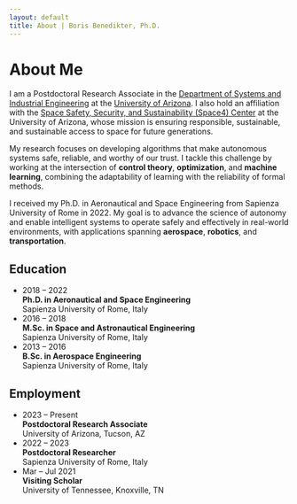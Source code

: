 ```yaml
---
layout: default
title: About | Boris Benedikter, Ph.D.
---
```


<div class="container" markdown="1">

# About Me

I am a Postdoctoral Research Associate in the [Department of Systems and Industrial Engineering](https://sie.arizona.edu/) at the [University of Arizona](https://www.arizona.edu/).
I also hold an affiliation with the [Space Safety, Security, and Sustainability (Space4) Center](https://space4.arizona.edu/) at the University of Arizona, whose mission is ensuring responsible, sustainable, and sustainable access to space for future generations.

My research focuses on developing algorithms that make autonomous systems safe, reliable, and worthy of our trust. I tackle this challenge by working at the intersection of **control theory**, **optimization**, and **machine learning**, combining the adaptability of learning with the reliability of formal methods.

I received my Ph.D. in Aeronautical and Space Engineering from Sapienza University of Rome in 2022. My goal is to advance the science of autonomy and enable intelligent systems to operate safely and effectively in real-world environments, with applications spanning **aerospace**, **robotics**, and **transportation**.


<div class="grid-container">
    <div>
        <h2>Education</h2>
        <ul class="timeline">
            <li>
                <div class="date">2018 – 2022</div>
                <strong>Ph.D. in Aeronautical and Space Engineering</strong>
                <div class="institution">Sapienza University of Rome, Italy</div>
            </li>
            <li>
                <div class="date">2016 – 2018</div>
                <strong>M.Sc. in Space and Astronautical Engineering</strong>
                <div class="institution">Sapienza University of Rome, Italy</div>
            </li>
            <li>
                <div class="date">2013 – 2016</div>
                <strong>B.Sc. in Aerospace Engineering</strong>
                <div class="institution">Sapienza University of Rome, Italy</div>
            </li>
        </ul>
    </div>
    <div>
        <h2>Employment</h2>
        <ul class="timeline">
            <li>
                <div class="date">2023 – Present</div>
                <strong>Postdoctoral Research Associate</strong>
                <div class="institution">University of Arizona, Tucson, AZ</div>
            </li>
            <li>
                <div class="date">2022 – 2023</div>
                <strong>Postdoctoral Researcher</strong>
                <div class="institution">Sapienza University of Rome, Italy</div>
            </li>
            <li>
                <div class="date">Mar – Jul 2021</div>
                <strong>Visiting Scholar</strong>
                <div class="institution">University of Tennessee, Knoxville, TN</div>
            </li>
        </ul>
    </div>
</div>

</div>